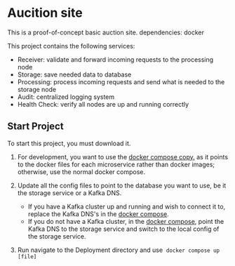 # Aucition site

This is a proof-of-concept basic auction site.
dependencies: docker

This project contains the following services:
- Receiver: validate and forward incoming requests to the processing node
- Storage: save needed data to database
- Processing: process incoming requests and send what is needed to the storage node
- Audit: centralized logging system
- Health Check: verify all nodes are up and running correctly 

## Start Project
To start this project, you must download it.
1. For development, you want to use the [docker compose copy.](https://github.com/Birds7-7birds/3855-api-project/blob/master/deployment/docker-compose%20copy.yml) as it points to the docker files for each microservice rather than docker images; otherwise, use the normal docker compose.

2. Update all the config files to point to the database you want to use, be it the storage service or a Kafka DNS.
    - If you have a Kafka cluster up and running and wish to connect it to, replace the Kafka DNS's in the [docker compose](https://github.com/Birds7-7birds/3855-api-project/blob/master/deployment/docker-compose.yml).
    - If you do not have a Kafka cluster, in the [docker compose](https://github.com/Birds7-7birds/3855-api-project/blob/master/deployment/docker-compose.yml), point the Kafka DNS to the storage service and switch to the local config of the storage service.

3. Run navigate to the Deployment directory and use  `docker compose up [file]`

